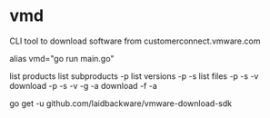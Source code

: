 # vmd
CLI tool to download software from customerconnect.vmware.com

alias vmd="go run main.go"

list products
list subproducts -p
list versions -p -s
list files -p -s -v
download -p -s -v -g -a
download -f -a

go get -u github.com/laidbackware/vmware-download-sdk